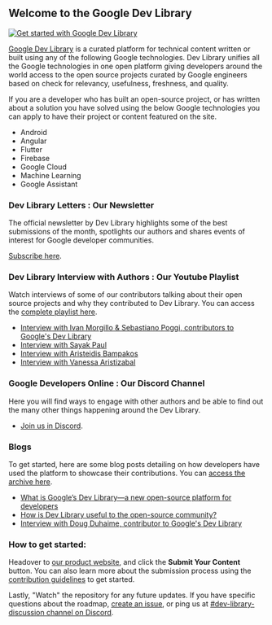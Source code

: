 ## Welcome to the Google Dev Library

[![Get started with Google Dev Library](https://img.youtube.com/vi/XrIuuJ6YFzY/0.jpg)](https://youtu.be/XrIuuJ6YFzY)

[Google Dev Library](https://devlibrary.withgoogle.com) is a curated platform for technical content written or built using any of the following Google technologies. Dev Library unifies all the Google technologies in one open platform giving developers around the world access to the open source projects curated by Google engineers based on check for relevancy, usefulness, freshness, and quality. 

If you are a developer who has built an open-source project, or has written about a solution you have solved using the below Google technologies you can apply to have their project or content featured on the site.

- Android
- Angular
- Flutter
- Firebase
- Google Cloud
- Machine Learning
- Google Assistant

### Dev Library Letters : Our Newsletter
The official newsletter by Dev Library highlights some of the best submissions of the month, spotlights our authors and shares events of interest for Google developer communities.

[Subscribe here](https://forms.gle/jXM3sCqnjSbkrWWz5).

### Dev Library Interview with Authors : Our Youtube Playlist
Watch interviews of some of our contributors talking about their open source projects and why they contributed to Dev Library. You can access the [complete playlist here](https://youtube.com/playlist?list=PLxNYxgaZ8RseRNZYtcMBq6SfAuQkE0Fci). 

- [Interview with Ivan Morgillo & Sebastiano Poggi, contributors to Google's Dev Library](https://youtu.be/1K1O_WzNt9Y)
- [Interview with Sayak Paul](https://youtu.be/q4RtoDG4210)
- [Interview with Aristeidis Bampakos](https://youtu.be/gMh2z98af-E)
- [Interview with Vanessa Aristizabal](https://youtu.be/Qd1A6JnEcuA)

### Google Developers Online : Our Discord Channel
Here you will find ways to engage with other authors and be able to find out the many other things happening around the Dev Library. 

- [Join us in Discord](https://discord.gg/AbwzvEqdCu).

### Blogs
To get started, here are some blog posts detailing on how developers have used the platform to showcase their contributions. You can [access the archive here](https://developers.googleblog.com/search/label/Google%20Dev%20Library). 

- [What is Google’s Dev Library––a new open-source platform for developers](https://developers.googleblog.com/2021/10/what-is-the-dev-library.html)
- [How is Dev Library useful to the open-source community?](https://developers.googleblog.com/2022/04/dev-library-open-source.html)
- [Interview with Doug Duhaime, contributor to Google's Dev Library](https://developers.googleblog.com/2022/10/interview-with-doug-duhaime-contributor-to-google-dev-library.html)

### How to get started: 

Headover to [our product website](https://devlibrary.withgoogle.com/), and click the __Submit Your Content__ button. You can also learn more about the submission process using the [contribution guidelines](https://devlibrary.advocu.com/assets/docs/contributors_guidelines.pdf) to get started.


Lastly, "Watch" the repository for any future updates. If you have specific questions about the roadmap, [create an issue](https://github.com/google/devlibrary/issues), or ping us at [#dev-library-discussion channel on Discord](https://discord.gg/AbwzvEqdCu). 
